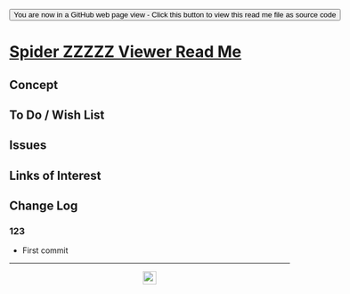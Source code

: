 <span style=display:none; >  <a href="https://ladybug-tools.github.io/spider-2020/assets/" title="View file as a web page.">You are now in a GitHub source code view - click this link to view Read Me file as a web page</a> </span>

<div><input type=button onclick=window.top.location.href="https://github.com/ladybug-tools/spider-2020/blob/master/assets/README.md" value='You are now in a GitHub web page view - Click this button to view this read me file as source code' ></div>


# [Spider ZZZZZ Viewer Read Me]( https://www.ladybug.tools/spider-2020/assets/readme.html )

<!--@@@
<iframe src=https://www.ladybug.tools/spider-2020/assets/ class=iframe-resize ></iframe></div>
_Spider ZZZZZ Viewer_

### Full Screen: [Spider ZZZZZ Viewer]( https://www.ladybug.tools/spider-2020/assets/ )
@@@-->


## Concept


## To Do / Wish List


## Issues


## Links of Interest


## Change Log


### 123

* First commit


***

<center title="hello! Click me to go up to the top" ><a href=javascript:window.scrollTo(0,0); style=text-decoration:none; > <img width=24 src="https://ladybug.tools/artwork/icons_bugs/ico/spider.ico" > </a></center>

